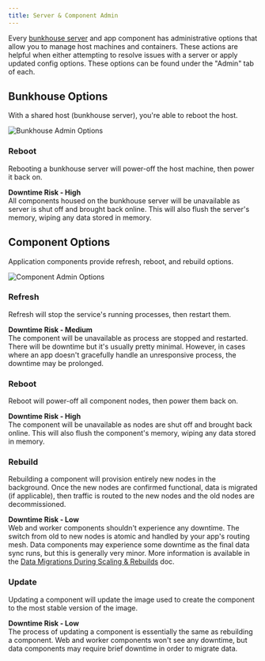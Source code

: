 ```yaml
---
title: Server & Component Admin
---
```


Every [bunkhouse server](/scaling/bunkhouse) and app component has administrative options that allow you to manage host machines and containers. These actions are helpful when either attempting to resolve issues with a server or apply updated config options. These options can be found under the "Admin" tab of each.

## Bunkhouse Options
With a shared host (bunkhouse server), you're able to reboot the host.

![Bunkhouse Admin Options](/src-images/host-component-bunkhouse-btns.png)

### Reboot
Rebooting a bunkhouse server will power-off the host machine, then power it back on.

<strong>Downtime Risk - <span class='red'>High</span></strong>  
All components housed on the bunkhouse server will be unavailable as server is shut off and brought back online. This will also flush the server's memory, wiping any data stored in memory.

## Component Options
Application components provide refresh, reboot, and rebuild options.

![Component Admin Options](/src-images/host-component-btns.png)

### Refresh
Refresh will stop the service's running processes, then restart them.

<strong>Downtime Risk - <span class='yellow'>Medium</span></strong>  
The component will be unavailable as process are stopped and restarted. There will be downtime but it's usually pretty minimal. However, in cases where an app doesn't gracefully handle an unresponsive process, the downtime may be prolonged.

### Reboot
Reboot will power-off all component nodes, then power them back on.

<strong>Downtime Risk - <span class='red'>High</span></strong>  
The component will be unavailable as nodes are shut off and brought back online. This will also flush the component's memory, wiping any data stored in memory.

### Rebuild
Rebuilding a component will provision entirely new nodes in the background. Once the new nodes are confirmed functional, data is migrated (if applicable), then traffic is routed to the new nodes and the old nodes are decommissioned.

<strong>Downtime Risk - <span class='green'>Low</span></strong>    
Web and worker components shouldn't experience any downtime. The switch from old to new nodes is atomic and handled by your app's routing mesh. Data components may experience some downtime as the final data sync runs, but this is generally very minor. More information is available in the [Data Migrations During Scaling & Rebuilds](/data-management/data-migrations-scaling/) doc.

### Update
Updating a component will update the image used to create the component to the most stable version of the image.

<strong>Downtime Risk - <span class='green'>Low</span></strong>  
The process of updating a component is essentially the same as rebuilding a component. Web and worker components won't see any downtime, but data components may require brief downtime in order to migrate data.
